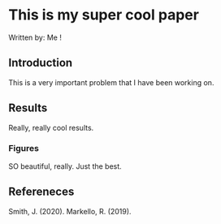 # This is my super cool paper
Written by: Me !

## Introduction

This is a very important problem that I have been working on.

## Results

Really, really cool results.

### Figures

SO beautiful, really. Just the best.

## Refereneces

Smith, J. (2020).
Markello, R. (2019).
